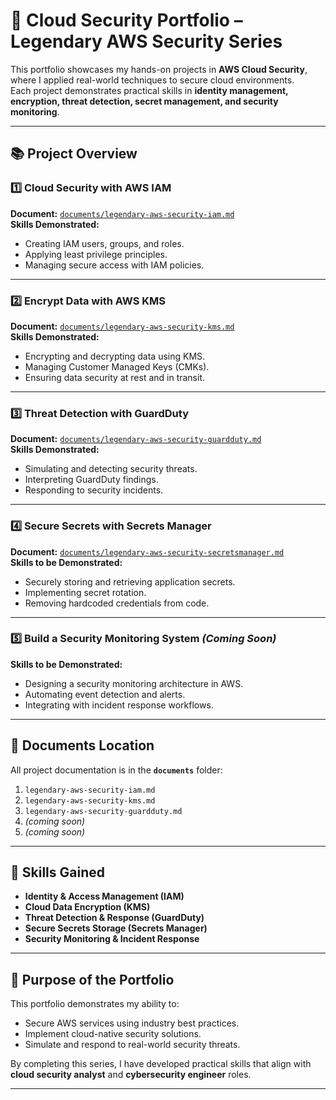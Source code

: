 # 💼 Cloud Security Portfolio – Legendary AWS Security Series

This portfolio showcases my hands-on projects in **AWS Cloud Security**, where I applied real-world techniques to secure cloud environments.  
Each project demonstrates practical skills in **identity management, encryption, threat detection, secret management, and security monitoring**.

---

## 📚 Project Overview

### 1️⃣ Cloud Security with AWS IAM  
**Document:** [`documents/legendary-aws-security-iam.md`](documents/legendary-aws-security-iam.md)  
**Skills Demonstrated:**  
- Creating IAM users, groups, and roles.  
- Applying least privilege principles.  
- Managing secure access with IAM policies.

---

### 2️⃣ Encrypt Data with AWS KMS  
**Document:** [`documents/legendary-aws-security-kms.md`](documents/legendary-aws-security-kms.md)  
**Skills Demonstrated:**  
- Encrypting and decrypting data using KMS.  
- Managing Customer Managed Keys (CMKs).  
- Ensuring data security at rest and in transit.

---

### 3️⃣ Threat Detection with GuardDuty  
**Document:** [`documents/legendary-aws-security-guardduty.md`](documents/legendary-aws-security-guardduty.md)  
**Skills Demonstrated:**  
- Simulating and detecting security threats.  
- Interpreting GuardDuty findings.  
- Responding to security incidents.

---

### 4️⃣ Secure Secrets with Secrets Manager
**Document:** [`documents/legendary-aws-security-secretsmanager.md`](documents/legendary-aws-security-secretsmanager.md)  
**Skills to be Demonstrated:**  
- Securely storing and retrieving application secrets.  
- Implementing secret rotation.  
- Removing hardcoded credentials from code.

---

### 5️⃣ Build a Security Monitoring System *(Coming Soon)*  
**Skills to be Demonstrated:**  
- Designing a security monitoring architecture in AWS.  
- Automating event detection and alerts.  
- Integrating with incident response workflows.

---

## 📂 Documents Location  

All project documentation is in the **`documents`** folder:  

1. `legendary-aws-security-iam.md`  
2. `legendary-aws-security-kms.md`  
3. `legendary-aws-security-guardduty.md`  
4. *(coming soon)*  
5. *(coming soon)*  

---

## 🎯 Skills Gained  

- **Identity & Access Management (IAM)**  
- **Cloud Data Encryption (KMS)**  
- **Threat Detection & Response (GuardDuty)**  
- **Secure Secrets Storage (Secrets Manager)**  
- **Security Monitoring & Incident Response**  

---

## 🚀 Purpose of the Portfolio  

This portfolio demonstrates my ability to:  
- Secure AWS services using industry best practices.  
- Implement cloud-native security solutions.  
- Simulate and respond to real-world security threats.  

By completing this series, I have developed practical skills that align with **cloud security analyst** and **cybersecurity engineer** roles.

---

